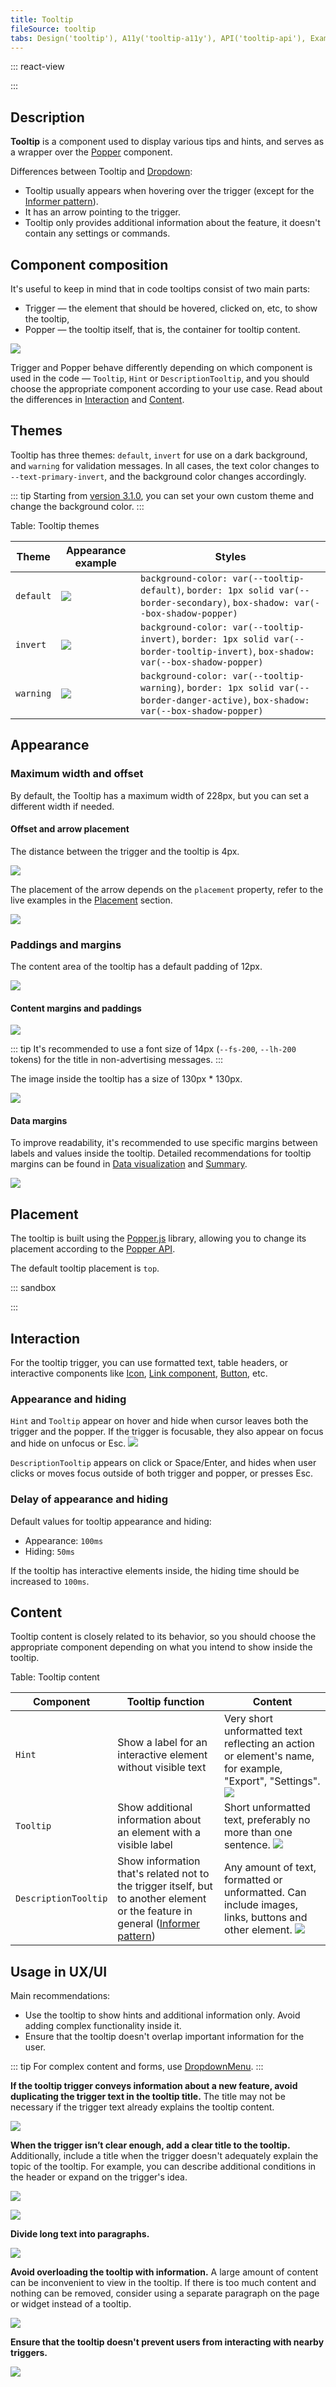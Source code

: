 ```yaml
---
title: Tooltip
fileSource: tooltip
tabs: Design('tooltip'), A11y('tooltip-a11y'), API('tooltip-api'), Example('tooltip-code'), Changelog('tooltip-changelog')
---
```


::: react-view

<script lang="tsx">
import React from 'react';

import Button from '@semcore/ui/button';
import Tooltip, { Hint, DescriptionTooltip } from '@semcore/ui/tooltip';
import { Box, Flex } from '@semcore/ui/flex-box';
import { Text } from '@semcore/ui/typography';
import PlaygroundGeneration from '@components/PlaygroundGeneration';
import Link from '@semcore/ui/link';
import FileExportM from '@semcore/ui/icon/FileExport/m';

const PLACEMENT = [
  'top-start',
  'top',
  'top-end',
  'right-start',
  'right',
  'right-end',
  'bottom-start',
  'bottom',
  'bottom-end',
  'left-start',
  'left',
  'left-end',
];

const EVENT = ['hover', 'click', 'focus'];
const components = [Hint, Tooltip, DescriptionTooltip];

const App = PlaygroundGeneration((createGroupWidgets) => {
  const { radio, select } = createGroupWidgets('Tooltip');

  const component = select({
    key: 'component',
    defaultValue: 'Tooltip',
    label: 'Component',
    options: components.map((component) => ({
      name: component.displayName,
      value: component.displayName,
    })),
  });

  const placement = select({
    key: 'placement',
    defaultValue: 'top',
    label: 'Placement',
    options: PLACEMENT.map((value) => ({
      name: value,
      value,
    })),
  });
  const theme = select({
    key: 'theme',
    defaultValue: 'default',
    label: 'Theme',
    options: [
      {
        name: 'default',
        value: 'default',
      },
      {
        name: 'warning',
        value: 'warning',
      },
      {
        name: 'invert',
        value: 'invert',
      },
    ],
  });

  if (component === 'Hint') {
    return (
      <Hint
        title='Export to PDF'
        placement={placement}
        theme={theme}
      >
        <Button>
          <Button.Addon>
            <FileExportM />
          </Button.Addon>
        </Button>
      </Hint>
    );

  } else if (component === 'DescriptionTooltip') {
    return (
      <DescriptionTooltip
        placement={placement}
        theme={theme}
      >
        <DescriptionTooltip.Trigger>
          <Button>Additional information</Button>
        </DescriptionTooltip.Trigger>
        <DescriptionTooltip.Popper>
          <Text tag='p' mb={1} bold>Additional information</Text>
          <Text tag='p' mb={3}>
            Use this tooltip type when you need to show a lot of additional information.
          </Text>
          <Text tag='p'>It may contain several paragraphs and interactive elements (for example, <Link href='https://semrush.com'>links</Link>).
          </Text>
        </DescriptionTooltip.Popper>
      </DescriptionTooltip>
    );
  } else {
    return (
      <Tooltip
        placement={placement}
        theme={theme}
        title='Default tooltip contains additional information about the feature.'
      >
        <Button>
          Button
        </Button>
      </Tooltip>
    );
  }
});
</script>

:::

## Description

**Tooltip** is a component used to display various tips and hints, and serves as a wrapper over the [Popper](/utils/popper/popper) component.

Differences between Tooltip and [Dropdown](/components/dropdown/dropdown):

- Tooltip usually appears when hovering over the trigger (except for the [Informer pattern](../../patterns/informer/informer)).
- It has an arrow pointing to the trigger.
- Tooltip only provides additional information about the feature, it doesn't contain any settings or commands.

## Component composition

It's useful to keep in mind that in code tooltips consist of two main parts:
- Trigger — the element that should be hovered, clicked on, etc, to show the tooltip,
- Popper — the tooltip itself, that is, the container for tooltip content.

![](static/tooltip-composition.png)

Trigger and Popper behave differently depending on which component is used in the code — `Tooltip`, `Hint` or `DescriptionTooltip`, and you should choose the appropriate component according to your use case. Read about the differences in [Interaction](#interaction) and [Content](#content).

## Themes

Tooltip has three themes: `default`, `invert` for use on a dark background, and `warning` for validation messages. In all cases, the text color changes to `--text-primary-invert`, and the background color changes accordingly.

::: tip
Starting from [version 3.1.0](/components/tooltip/tooltip-changelog), you can set your own custom theme and change the background color.
:::

Table: Tooltip themes

| Theme   | Appearance example              | Styles      |
| ------- | ------------------------------- | ----------- |
| `default` | ![](static/default-theme.png) | `background-color: var(--tooltip-default)`, `border: 1px solid var(--border-secondary)`, `box-shadow: var(--box-shadow-popper)` |
| `invert` | ![](static/invert-theme.png)   | `background-color: var(--tooltip-invert)`, `border: 1px solid var(--border-tooltip-invert)`, `box-shadow: var(--box-shadow-popper)` |
| `warning` | ![](static/alert-theme.png)     | `background-color: var(--tooltip-warning)`, `border: 1px solid var(--border-danger-active)`, `box-shadow: var(--box-shadow-popper)` |

## Appearance

### Maximum width and offset

By default, the Tooltip has a maximum width of 228px, but you can set a different width if needed.

#### Offset and arrow placement

The distance between the trigger and the tooltip is 4px.

![](static/tooltip-offset.png)

The placement of the arrow depends on the `placement` property, refer to the live examples in the [Placement](/components/tooltip/tooltip#placement) section.

![](static/tooltip-arrow-paddings.png)

### Paddings and margins

The content area of the tooltip has a default padding of 12px.

![](static/tooltip-content-paddings.png)

#### Content margins and paddings

![](static/tooltip-button.png)

::: tip
It's recommended to use a font size of 14px (`--fs-200`, `--lh-200` tokens) for the title in non-advertising messages.
:::

The image inside the tooltip has a size of 130px * 130px.

![](static/tooltip-pic-paddings.png)

#### Data margins

To improve readability, it's recommended to use specific margins between labels and values inside the tooltip. Detailed recommendations for tooltip margins can be found in [Data visualization](/data-display/d3-chart/d3-chart#tooltip) and [Summary](/patterns/summary/summary#difference-value).

![](static/tooltip-margins.png)

## Placement

The tooltip is built using the [Popper.js](https://popper.js.org/) library, allowing you to change its placement according to the [Popper API](/utils/popper/popper-api).

The default tooltip placement is `top`.

::: sandbox

<script lang="tsx">
  export Demo from 'stories/components/tooltip/docs/examples/placement-properties.tsx';
</script>

:::

## Interaction

For the tooltip trigger, you can use formatted text, table headers, or interactive components like [Icon](/style/icon/icon), [Link component](/components/link/link), [Button](/components/button/button), etc.

### Appearance and hiding

`Hint` and `Tooltip` appear on hover and hide when cursor leaves both the trigger and the popper. If the trigger is focusable, they also appear on focus and hide on unfocus or Esc.
![](static/hover-2.png)

`DescriptionTooltip` appears on click or Space/Enter, and hides when user clicks or moves focus outside of both trigger and popper, or presses Esc.

### Delay of appearance and hiding

Default values for tooltip appearance and hiding:

- Appearance: `100ms`
- Hiding: `50ms`

If the tooltip has interactive elements inside, the hiding time should be increased to `100ms`.

## Content

Tooltip content is closely related to its behavior, so you should choose the appropriate component depending on what you intend to show inside the tooltip.

Table: Tooltip content

| Component | Tooltip function | Content |
| --------- | ---------------- | ------- |
| `Hint` | Show a label for an interactive element without visible text | Very short unformatted text reflecting an action or element's name, for example, "Export", "Settings". ![](static/hint.png) |
| `Tooltip` | Show additional information about an element with a visible label | Short unformatted text, preferably no more than one sentence. ![](static/tooltip-basic.png) |
| `DescriptionTooltip` | Show information that's related not to the trigger itself, but to another element or the feature in general ([Informer pattern](../../patterns/informer/informer))  | Any amount of text, formatted or unformatted. Can include images, links, buttons and other element. ![](static/tooltip-advanced-2.png) |

## Usage in UX/UI

Main recommendations:

- Use the tooltip to show hints and additional information only. Avoid adding complex functionality inside it.
- Ensure that the tooltip doesn't overlap important information for the user.

::: tip
For complex content and forms, use [DropdownMenu](/components/dropdown-menu/dropdown-menu).
:::

**If the tooltip trigger conveys information about a new feature, avoid duplicating the trigger text in the tooltip title.** The title may not be necessary if the trigger text already explains the tooltip content.

![](static/tooltip-trigger-yes-no.png)

**When the trigger isn’t clear enough, add a clear title to the tooltip.** Additionally, include a title when the trigger doesn't adequately explain the topic of the tooltip. For example, you can describe additional conditions in the header or expand on the trigger's idea.

![](static/tooltip-trigger2-yes-no.png)

![](static/tooltip-trigger2-2-yes-no.png)

**Divide long text into paragraphs.**

![](static/tooltip-text-yes-no.png)

**Avoid overloading the tooltip with information.** A large amount of content can be inconvenient to view in the tooltip. If there is too much content and nothing can be removed, consider using a separate paragraph on the page or widget instead of a tooltip.

![](static/tooltip-content-yes-no.png)

**Ensure that the tooltip doesn't prevent users from interacting with nearby triggers.**

![](static/tooltip-hover-yes-no.png)
